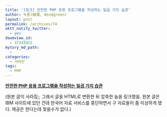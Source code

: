 ```yaml
---
title: '[링크] 안전한 PHP 응용 프로그램을 작성하는 일곱 가지 습관'
author: 녹풍(綠風, Windgreen)
layout: post
permalink: /archives/74
aktt_notify_twitter:
  - yes
daumview_id:
  - 37243022
mytory_md_path:
  - 
categories:
  - 서버단
tags:
  - PHP
---
```

**<a href="https://dl.dropboxusercontent.com/u/15546257/blog/mytory/secure-php-docbak.html.zip" target="_blank">안전한 PHP 응용 프로그램을 작성하는 일곱 가지 습관</a>**

(원본 글이 사라짐;; 그래서 글을 HTML로 변환한 뒤 압축한 놈을 링크했음. 원본 글은 IBM 사이트에 있던 건데 한국어 자료 서비스를 중단하면서 구 자료들이 좀 이상하게 됐다. 제공은 한다는데 찾을수가 없다.)